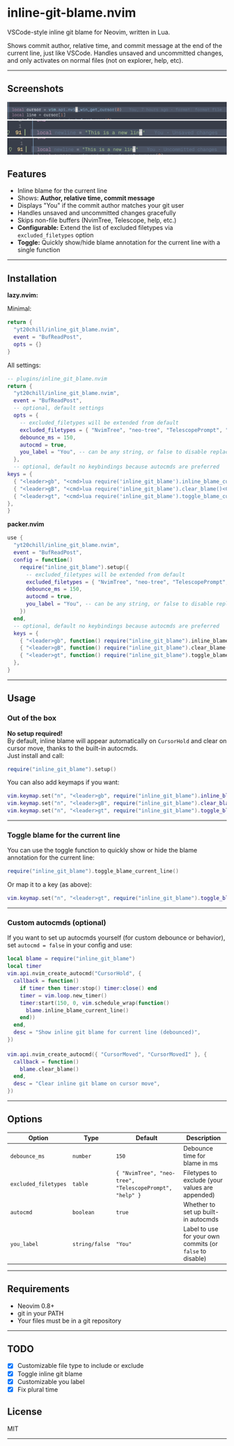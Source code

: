# inline-git-blame.nvim

VSCode-style inline git blame for Neovim, written in Lua.

Shows commit author, relative time, and commit message at the end of the current line, just like VSCode.
Handles unsaved and uncommitted changes, and only activates on normal files (not on explorer, help, etc).

---

## Screenshots

![Inline blame example](assets/commited.png)
![Unsaved change](assets/unsaved.png)
![Uncommited change](assets/uncommited.png)

## Features

- Inline blame for the current line
- Shows: **Author, relative time, commit message**
- Displays "You" if the commit author matches your git user
- Handles unsaved and uncommitted changes gracefully
- Skips non-file buffers (NvimTree, Telescope, help, etc.)
- **Configurable:** Extend the list of excluded filetypes via `excluded_filetypes` option
- **Toggle:** Quickly show/hide blame annotation for the current line with a single function

---

## Installation

**lazy.nvim:**

Minimal:

```lua
return {
  "yt20chill/inline_git_blame.nvim",
  event = "BufReadPost",
  opts = {}
}
```

All settings:

```lua
-- plugins/inline_git_blame.nvim
return {
  "yt20chill/inline_git_blame.nvim",
  event = "BufReadPost",
  -- optional, default settings
  opts = {
    -- excluded_filetypes will be extended from default
    excluded_filetypes = { "NvimTree", "neo-tree", "TelescopePrompt", "help" },
    debounce_ms = 150,
    autocmd = true,
    you_label = "You", -- can be any string, or false to disable replacement
  },
  -- optional, default no keybindings because autocmds are preferred
keys = {
  { "<leader>gb", "<cmd>lua require('inline_git_blame').inline_blame_current_line()<CR>", desc = "Show inline git blame" },
  { "<leader>gB", "<cmd>lua require('inline_git_blame').clear_blame()<CR>", desc = "Clear inline git blame" },
  { "<leader>gt", "<cmd>lua require('inline_git_blame').toggle_blame_current_line()<CR>", desc = "Toggle inline git blame" },
},
}
```

**packer.nvim**

```lua
use {
  "yt20chill/inline_git_blame.nvim",
  event = "BufReadPost",
  config = function()
    require("inline_git_blame").setup({
      -- excluded_filetypes will be extended from default
      excluded_filetypes = { "NvimTree", "neo-tree", "TelescopePrompt", "help" },
      debounce_ms = 150,
      autocmd = true,
      you_label = "You", -- can be any string, or false to disable replacement
    })
  end,
  -- optional, default no keybindings because autocmds are preferred
  keys = {
    { "<leader>gb", function() require("inline_git_blame").inline_blame_current_line() end, desc = "Show inline git blame" },
    { "<leader>gB", function() require("inline_git_blame").clear_blame() end, desc = "Clear inline git blame" },
    { "<leader>gt", function() require("inline_git_blame").toggle_blame_current_line() end, desc = "Toggle inline git blame" },
  },
}
```

---

## Usage

### Out of the box

**No setup required!**  
By default, inline blame will appear automatically on `CursorHold` and clear on cursor move, thanks to the built-in autocmds.  
Just install and call:

```lua
require("inline_git_blame").setup()
```

You can also add keymaps if you want:

```lua
vim.keymap.set("n", "<leader>gb", require("inline_git_blame").inline_blame_current_line)
vim.keymap.set("n", "<leader>gB", require("inline_git_blame").clear_blame)
vim.keymap.set("n", "<leader>gt", require("inline_git_blame").toggle_blame_current_line)
```

---

### Toggle blame for the current line

You can use the toggle function to quickly show or hide the blame annotation for the current line:

```lua
require("inline_git_blame").toggle_blame_current_line()
```

Or map it to a key (as above):

```lua
vim.keymap.set("n", "<leader>gt", require("inline_git_blame").toggle_blame_current_line)
```

---

### Custom autocmds (optional)

If you want to set up autocmds yourself (for custom debounce or behavior), set `autocmd = false` in your config and use:

```lua
local blame = require("inline_git_blame")
local timer
vim.api.nvim_create_autocmd("CursorHold", {
  callback = function()
    if timer then timer:stop() timer:close() end
    timer = vim.loop.new_timer()
    timer:start(150, 0, vim.schedule_wrap(function()
      blame.inline_blame_current_line()
    end))
  end,
  desc = "Show inline git blame for current line (debounced)",
})

vim.api.nvim_create_autocmd({ "CursorMoved", "CursorMovedI" }, {
  callback = function()
    blame.clear_blame()
  end,
  desc = "Clear inline git blame on cursor move",
})
```

---

## Options

| Option               | Type           | Default                                                 | Description                                               |
| -------------------- | -------------- | ------------------------------------------------------- | --------------------------------------------------------- |
| `debounce_ms`        | `number`       | `150`                                                   | Debounce time for blame in ms                             |
| `excluded_filetypes` | `table`        | `{ "NvimTree", "neo-tree", "TelescopePrompt", "help" }` | Filetypes to exclude (your values are appended)           |
| `autocmd`            | `boolean`      | `true`                                                  | Whether to set up built-in autocmds                       |
| `you_label`          | `string/false` | `"You"`                                                 | Label to use for your own commits (or `false` to disable) |

---

## Requirements

- Neovim 0.8+
- git in your PATH
- Your files must be in a git repository

---

## TODO

- [x] Customizable file type to include or exclude
- [x] Toggle inline git blame
- [x] Customizable you label
- [x] Fix plural time

## License

MIT

---
